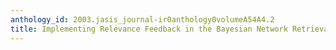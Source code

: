 ```yaml
---
anthology_id: 2003.jasis_journal-ir0anthology0volumeA54A4.2
title: Implementing Relevance Feedback in the Bayesian Network Retrieval Model
---
```

